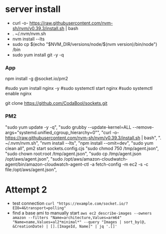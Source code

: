 # server install
- curl -o- https://raw.githubusercontent.com/nvm-sh/nvm/v0.39.3/install.sh | bash
- . ~/.nvm/nvm.sh
- nvm install --lts
- sudo cp $(echo "$NVM_DIR/versions/node/$(nvm version)/bin/node") /bin
- sudo yum install git -y -q

### App
npm install -g @socket.io/pm2

#sudo yum install nginx -y
#sudo systemctl start nginx
#sudo systemctl enable  nginx

git clone https://github.com/CodaBool/sockets.git

### PM2
"sudo yum update -y -q",
"sudo grubby --update-kernel=ALL --remove-args=\"systemd.unified_cgroup_hierarchy=0\"",
"curl -o- https://raw.githubusercontent.com/nvm-sh/nvm/v0.39.3/install.sh | bash",
". ~/.nvm/nvm.sh",
"nvm install --lts",
"npm install --omit=dev",
"sudo yum clean all",
pm2 start sockets.config.cjs
"sudo chmod 750 /tmp/agent.json",
"sudo chown root:root /tmp/agent.json",
"sudo cp /tmp/agent.json /opt/aws/agent.json",
"sudo /opt/aws/amazon-cloudwatch-agent/bin/amazon-cloudwatch-agent-ctl -a fetch-config -m ec2 -s -c file:/opt/aws/agent.json",

# Attempt 2
- test connection `curl "https://example.com/socket.io/?EIO=4&transport=polling"`
- find a base ami to manually start `aws ec2 describe-images --owners amazon --filters "Name=architecture,Values=arm64" "Name=name,Values=al2*minimal*" --query "Images | sort_by(@, &CreationDate) | [].[ImageId, Name]" | jq '.[]'`